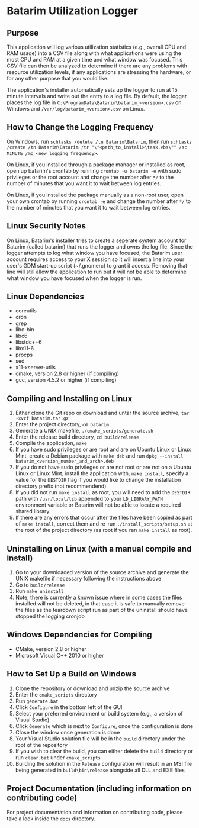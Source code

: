 Batarim Utilization Logger
==========================

Purpose
-------

This application will log various utilization statistics (e.g., overall CPU and 
RAM usage) into a CSV file along with what applications were using the most CPU
and RAM at a given time and what window was focused. This CSV file can then be
analyzed to determine if there are any problems with resource utilization
levels, if any applications are stressing the hardware, or for any other
purpose that you would like.

The application's installer automatically sets up the logger to run at 15
minute intervals and write out the entry to a log file. By default, the logger
places the log file in `C:\ProgramData\Batarim\batarim_<version>.csv` on
Windows and `/var/log/batarim_<version>.csv` on Linux.

How to Change the Logging Frequency
-------------------------------

On Windows, run `schtasks /delete /tn Batarim\Batarim`, then run
`schtasks /create /tn Batarim\Batarim /tr "\"<path_to_install>\task.vbs\"" /sc MINUTE /mo <new_logging_frequency>`.

On Linux, if you installed through a package manager or installed as root, open
up batarim's crontab by running `crontab -u batarim -e` with sudo privileges or
the root account and change the number after `*/` to the number of minutes that
you want it to wait between log entries.

On Linux, if you installed the package manually as a non-root user, open your
own crontab by running `crontab -e` and change the number after `*/` to the
number of minutes that you want it to wait between log entries.

Linux Security Notes
--------------------

On Linux, Batarim's installer tries to create a seperate system account for
Batarim (called batarim) that runs the logger and owns the log file. Since the
logger attempts to log what window you have focused, the Batarim user account
requires access to your X session so it will insert a line into your user's GDM
start-up script (~/.gnomerc) to grant it access. Removing that line will still
allow the application to run but it will not be able to determine what window
you have focused when the logger is run.

Linux Dependencies
------------------

* coreutils
* cron
* grep
* libc-bin
* libc6
* libstdc++6
* libx11-6
* procps
* sed
* x11-xserver-utils
* cmake, version 2.8 or higher (if compiling)
* gcc, version 4.5.2 or higher (if compiling)

Compiling and Installing on Linux
---------------------------------

1. Either clone the Git repo or download and untar the source archive,
    `tar -xvzf batarim.tar.gz`
2. Enter the project directory, `cd batarim`
3. Generate a UNIX makefile, `./cmake_scripts/generate.sh`
4. Enter the release build directory, `cd build/release`
5. Compile the application, `make`
6. If you have sudo privileges or are root and are on Ubuntu Linux or Linux
    Mint, create a Debian package with `make deb` and run
    `dpkg --install batarim_<version_number_and_arch>.deb`
7. If you do not have sudo privileges or are not root or are not on a Ubuntu
    Linux or Linux Mint, install the application with, `make install`, specify
    a value for the `DESTDIR` flag if you would like to change the installation
    directory prefix (not recommendend)
8. If you did not run `make install` as root, you will need to add the
    `DESTDIR` path with `/usr/local/lib` appended to your `LD_LIBRARY_PATH`
    environment variable or Batarim will not be able to locate a required
    shared library.
9. If there are any errors that occur after the files have been copied as part
    of `make install`, correct them and re-run `./install_scripts/setup.sh` at
    the root of the project directory (as root if you ran `make install` as
    root). 

Uninstalling on Linux (with a manual compile and install)
---------------------------------------------------------

1. Go to your downloaded version of the source archive and generate the UNIX
    makefile if necessary following the instructions above
2. Go to `build/release`
3. Run `make uninstall`
4. Note, there is currently a known issue where in some cases the files
    installed will not be deleted, in that case it is safe to manually remove
    the files as the teardown script run as part of the uninstall should have
    stopped the logging cronjob

Windows Dependencies for Compiling
----------------------------------

* CMake, version 2.8 or higher
* Microsoft Visual C++ 2010 or higher

How to Set Up a Build on Windows
--------------------------------

1. Clone the repository or download and unzip the source archive
2. Enter the `cmake_scripts` directory
3. Run `generate.bat`
4. Click `Configure` in the bottom left of the GUI
5. Select your preferred environment or build system (e.g., a version of Visual 
    Studio)
6. Click `Generate` which is next to `Configure`, once the configuration is done
7. Close the window once generation is done
8. Your Visual Studio solution file will be in the `build` directory under the
    root of the repository
9. If you wish to clear the build, you can either delete the `build` directory
    or run `clear.bat` under `cmake_scripts`
10. Building the solution in the `Release` configuration will result in an MSI
    file being generated in `build\bin\release` alongside all DLL and EXE files

Project Documentation (including information on contributing code)
------------------------------------------------------------------

For project documentation and information on contributing code, please take a
look inside the `docs` directory.
